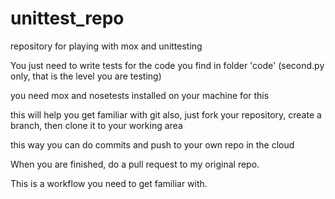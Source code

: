 unittest_repo
=============

repository for playing with mox and unittesting

You just need to write tests for the code you find in folder 'code' (second.py only, that is the level you are testing)

you need mox and nosetests installed on your machine for this

this will help you get familiar with git also, just fork your repository, create a branch, then clone it to your working area

this way you can do commits and push to your own repo in the cloud

When you are finished, do a pull request to my original repo. 

This is a workflow you need to get familiar with.
